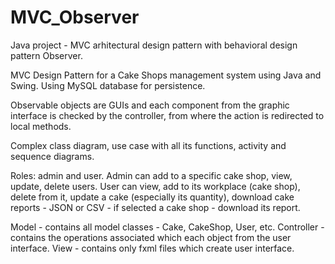 # MVC_Observer
Java project - MVC arhitectural design pattern with behavioral design pattern Observer.

MVC Design Pattern for a Cake Shops management system using Java and Swing. Using MySQL database for persistence.

Observable objects are GUIs and each component from the graphic interface is checked by the controller, from where the action is redirected to local methods.

Complex class diagram, use case with all its functions, activity and sequence diagrams.

Roles: admin and user. Admin can add to a specific cake shop, view, update, delete users. User can view, add to its workplace (cake shop), delete from it, update a cake (especially its quantity), download cake reports - JSON or CSV - if selected a cake shop - download its report.

Model - contains all model classes - Cake, CakeShop, User, etc. Controller - contains the operations associated which each object from the user interface. View - contains only fxml files which create user interface.
